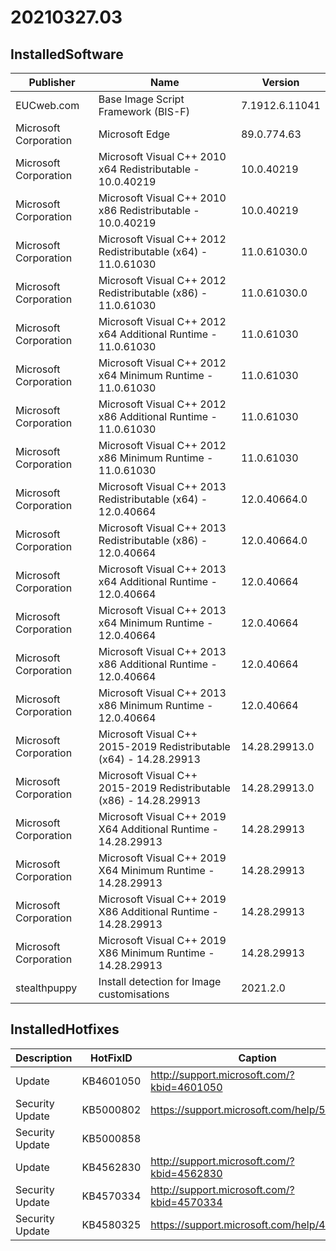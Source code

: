﻿# 20210327.03

## InstalledSoftware

| Publisher             | Name                                                               | Version        |
| --------------------- | ------------------------------------------------------------------ | -------------- |
| EUCweb.com            | Base Image Script Framework (BIS-F)                                | 7.1912.6.11041 |
| Microsoft Corporation | Microsoft Edge                                                     | 89.0.774.63    |
| Microsoft Corporation | Microsoft Visual C++ 2010  x64 Redistributable - 10.0.40219        | 10.0.40219     |
| Microsoft Corporation | Microsoft Visual C++ 2010  x86 Redistributable - 10.0.40219        | 10.0.40219     |
| Microsoft Corporation | Microsoft Visual C++ 2012 Redistributable (x64) - 11.0.61030       | 11.0.61030.0   |
| Microsoft Corporation | Microsoft Visual C++ 2012 Redistributable (x86) - 11.0.61030       | 11.0.61030.0   |
| Microsoft Corporation | Microsoft Visual C++ 2012 x64 Additional Runtime - 11.0.61030      | 11.0.61030     |
| Microsoft Corporation | Microsoft Visual C++ 2012 x64 Minimum Runtime - 11.0.61030         | 11.0.61030     |
| Microsoft Corporation | Microsoft Visual C++ 2012 x86 Additional Runtime - 11.0.61030      | 11.0.61030     |
| Microsoft Corporation | Microsoft Visual C++ 2012 x86 Minimum Runtime - 11.0.61030         | 11.0.61030     |
| Microsoft Corporation | Microsoft Visual C++ 2013 Redistributable (x64) - 12.0.40664       | 12.0.40664.0   |
| Microsoft Corporation | Microsoft Visual C++ 2013 Redistributable (x86) - 12.0.40664       | 12.0.40664.0   |
| Microsoft Corporation | Microsoft Visual C++ 2013 x64 Additional Runtime - 12.0.40664      | 12.0.40664     |
| Microsoft Corporation | Microsoft Visual C++ 2013 x64 Minimum Runtime - 12.0.40664         | 12.0.40664     |
| Microsoft Corporation | Microsoft Visual C++ 2013 x86 Additional Runtime - 12.0.40664      | 12.0.40664     |
| Microsoft Corporation | Microsoft Visual C++ 2013 x86 Minimum Runtime - 12.0.40664         | 12.0.40664     |
| Microsoft Corporation | Microsoft Visual C++ 2015-2019 Redistributable (x64) - 14.28.29913 | 14.28.29913.0  |
| Microsoft Corporation | Microsoft Visual C++ 2015-2019 Redistributable (x86) - 14.28.29913 | 14.28.29913.0  |
| Microsoft Corporation | Microsoft Visual C++ 2019 X64 Additional Runtime - 14.28.29913     | 14.28.29913    |
| Microsoft Corporation | Microsoft Visual C++ 2019 X64 Minimum Runtime - 14.28.29913        | 14.28.29913    |
| Microsoft Corporation | Microsoft Visual C++ 2019 X86 Additional Runtime - 14.28.29913     | 14.28.29913    |
| Microsoft Corporation | Microsoft Visual C++ 2019 X86 Minimum Runtime - 14.28.29913        | 14.28.29913    |
| stealthpuppy          | Install detection for Image customisations                         | 2021.2.0       |

## InstalledHotfixes

| Description     | HotFixID  | Caption                                    |
| --------------- | --------- | ------------------------------------------ |
| Update          | KB4601050 | http://support.microsoft.com/?kbid=4601050 |
| Security Update | KB5000802 | https://support.microsoft.com/help/5000802 |
| Security Update | KB5000858 |                                            |
| Update          | KB4562830 | http://support.microsoft.com/?kbid=4562830 |
| Security Update | KB4570334 | http://support.microsoft.com/?kbid=4570334 |
| Security Update | KB4580325 | https://support.microsoft.com/help/4580325 |